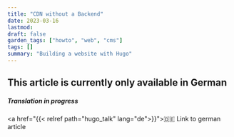 ```yaml
---
title: "CDN without a Backend"
date: 2023-03-16
lastmod: 
draft: false
garden_tags: ["howto", "web", "cms"]
tags: []
summary: "Building a website with Hugo"
---
```


## This article is currently only available in German

##### Translation in progress

<a href="{{< relref path="hugo_talk" lang="de">}}">🇩🇪 Link to german article</a>